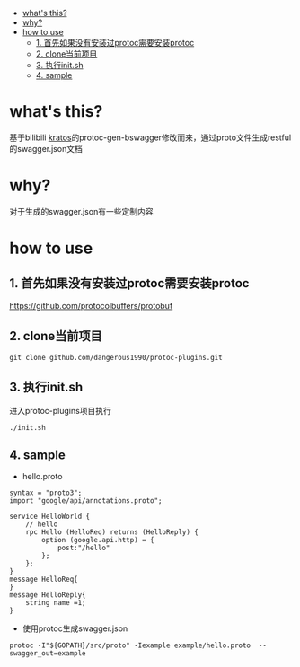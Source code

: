 - [what's this?](#what-s-this-)
- [why?](#why-)
- [how to use](#how-to-use)
  * [1. 首先如果没有安装过protoc需要安装protoc](#1----------protoc----protoc)
  * [2. clone当前项目](#2-clone----)
  * [3. 执行init.sh](#3---initsh)
  * [4. sample](#4-sample)

# what's this?
基于bilibili [kratos](https://github.com/bilibili/kratos)的protoc-gen-bswagger修改而来，通过proto文件生成restful的swagger.json文档

# why?
对于生成的swagger.json有一些定制内容
# how to use
## 1. 首先如果没有安装过protoc需要安装protoc 
https://github.com/protocolbuffers/protobuf
## 2. clone当前项目
```
git clone github.com/dangerous1990/protoc-plugins.git
```
## 3. 执行init.sh
进入protoc-plugins项目执行

```
./init.sh
``` 
## 4. sample
- hello.proto
```
syntax = "proto3";
import "google/api/annotations.proto";

service HelloWorld {
    // hello
    rpc Hello (HelloReq) returns (HelloReply) {
        option (google.api.http) = {
            post:"/hello"
        };
    };
}
message HelloReq{
}
message HelloReply{
    string name =1;
}
```
- 使用protoc生成swagger.json
```
protoc -I"${GOPATH}/src/proto" -Iexample example/hello.proto  --swagger_out=example

```

